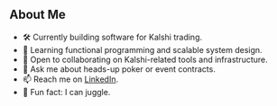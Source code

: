 ## About Me

- 🛠️ Currently building software for Kalshi trading.
- 📘 Learning functional programming and scalable system design.
- 🤝 Open to collaborating on Kalshi-related tools and infrastructure.
- 🎯 Ask me about heads-up poker or event contracts.
- 📫 Reach me on [LinkedIn](https://www.linkedin.com/in/marco-rodriguez-3a0728251/).
- 🎲 Fun fact: I can juggle.
  
<!--
**MARodriguez226/MARodriguez226** is a ✨ _special_ ✨ repository because its `README.md` (this file) appears on your GitHub profile.

Here are some ideas to get you started:

- 🔭 I’m currently working on Kalshi Related Software.
- 🌱 I’m currently learning Rust.
- 👯 I’m looking to collaborate on Kalshi Related Software.
- 💬 Ask me about Heads Up Poker.
- 📫 How to reach me: marcordz@mit.edu or LinkedIn
- ⚡ Fun fact: I can juggle
-->
